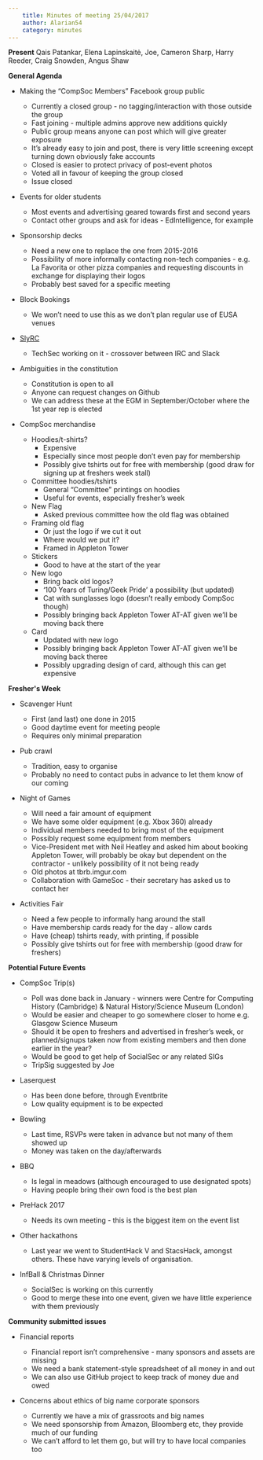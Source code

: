 ```yaml
---
    title: Minutes of meeting 25/04/2017
    author: Alarian54
    category: minutes
---
```


**Present**
Qais Patankar, Elena Lapinskaitė, Joe, Cameron Sharp, Harry Reeder, Craig Snowden, Angus Shaw

**General Agenda**

- Making the “CompSoc Members” Facebook group public
  - Currently a closed group - no tagging/interaction with those outside the group
  - Fast joining - multiple admins approve new additions quickly
  - Public group means anyone can post which will give greater exposure
  - It’s already easy to join and post, there is very little screening except turning down obviously fake accounts
  - Closed is easier to protect privacy of post-event photos
  - Voted all in favour of keeping the group closed
  - Issue closed

- Events for older students
  - Most events and advertising geared towards first and second years
  - Contact other groups and ask for ideas - EdIntelligence, for example

- Sponsorship decks
  - Need a new one to replace the one from 2015-2016
  - Possibility of more informally contacting non-tech companies - e.g. La Favorita or other pizza companies and requesting discounts in exchange for displaying their logos
  - Probably best saved for a specific meeting

- Block Bookings
  - We won’t need to use this as we don’t plan regular use of EUSA venues

- [SlyRC](https://github.com/hreeder/slyrc)
  - TechSec working on it - crossover between IRC and Slack

- Ambiguities in the constitution
  - Constitution is open to all
  - Anyone can request changes on Github
  - We can address these at the EGM in September/October where the 1st year rep is elected

- CompSoc merchandise
  - Hoodies/t-shirts?
    - Expensive
    - Especially since most people don’t even pay for membership
    - Possibly give tshirts out for free with membership (good draw for signing up at freshers week stall)
  - Committee hoodies/tshirts
    - General “Committee” printings on hoodies
    - Useful for events, especially fresher’s week
  - New Flag
    - Asked previous committee how the old flag was obtained
  - Framing old flag
    - Or just the logo if we cut it out
    - Where would we put it?
    - Framed in Appleton Tower
  - Stickers
    - Good to have at the start of the year
  - New logo
    - Bring back old logos?
    - ‘100 Years of Turing/Geek Pride’ a possibility (but updated)
    - Cat with sunglasses logo (doesn’t really embody CompSoc though)
    - Possibly bringing back Appleton Tower AT-AT given we’ll be moving back there
  - Card
    - Updated with new logo
    - Possibly bringing back Appleton Tower AT-AT given we’ll be moving back theree
    - Possibly upgrading design of card, although this can get expensive

**Fresher's Week**

- Scavenger Hunt
  - First (and last) one done in 2015
  - Good daytime event for meeting people
  - Requires only minimal preparation

- Pub crawl
  - Tradition, easy to organise
  - Probably no need to contact pubs in advance to let them know of our coming

- Night of Games
  - Will need a fair amount of equipment
  - We have some older equipment (e.g. Xbox 360) already
  - Individual members needed to bring most of the equipment
  - Possibly request some equipment from members
  - Vice-President met with Neil Heatley and asked him about booking Appleton Tower, will probably be okay but dependent on the contractor - unlikely possibility of it not being ready
  - Old photos at tbrb.imgur.com
  - Collaboration with GameSoc - their secretary has asked us to contact her
 
- Activities Fair
  - Need a few people to informally hang around the stall
  - Have membership cards ready for the day - allow cards 
  - Have (cheap) tshirts ready, with printing, if possible
  - Possibly give tshirts out for free with membership (good draw for freshers)

**Potential Future Events**

- CompSoc Trip(s)
  - Poll was done back in January - winners were Centre for Computing History (Cambridge) & Natural History/Science Museum (London)
  - Would be easier and cheaper to go somewhere closer to home e.g. Glasgow Science Museum
  - Should it be open to freshers and advertised in fresher’s week, or planned/signups taken now from existing members and then done earlier in the year?
  - Would be good to get help of SocialSec or any related SIGs
  - TripSig suggested by Joe

- Laserquest
  - Has been done before, through Eventbrite
  - Low quality equipment is to be expected

- Bowling
  - Last time, RSVPs were taken in advance but not many of them showed up
  - Money was taken on the day/afterwards

- BBQ
  - Is legal in meadows (although encouraged to use designated spots)
  - Having people bring their own food is the best plan

- PreHack 2017
  - Needs its own meeting - this is the biggest item on the event list

- Other hackathons
  - Last year we went to StudentHack V and StacsHack, amongst others. These have varying levels of organisation.

- InfBall & Christmas Dinner
  - SocialSec is working on this currently
  - Good to merge these into one event, given we have little experience with them previously

**Community submitted issues**

- Financial reports
  - Financial report isn’t comprehensive - many sponsors and assets are missing
  - We need a bank statement-style spreadsheet of all money in and out
  - We can also use GitHub project to keep track of money due and owed

- Concerns about ethics of big name corporate sponsors
  - Currently we have a mix of grassroots and big names
  - We need sponsorship from Amazon, Bloomberg etc, they provide much of our funding
  - We can’t afford to let them go, but will try to have local companies too
